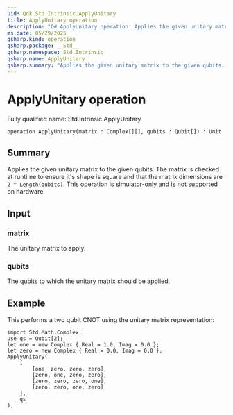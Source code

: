 ```yaml
---
uid: Qdk.Std.Intrinsic.ApplyUnitary
title: ApplyUnitary operation
description: "Q# ApplyUnitary operation: Applies the given unitary matrix to the given qubits. The matrix is checked at runtime to ensure it's shape is square and that the matrix dimensions are `2 ^ Length(qubits)`. This operation is simulator-only and is not supported on hardware."
ms.date: 05/29/2025
qsharp.kind: operation
qsharp.package: __Std__
qsharp.namespace: Std.Intrinsic
qsharp.name: ApplyUnitary
qsharp.summary: "Applies the given unitary matrix to the given qubits. The matrix is checked at runtime to ensure it's shape is square and that the matrix dimensions are `2 ^ Length(qubits)`. This operation is simulator-only and is not supported on hardware."
---
```


# ApplyUnitary operation

Fully qualified name: Std.Intrinsic.ApplyUnitary

```qsharp
operation ApplyUnitary(matrix : Complex[][], qubits : Qubit[]) : Unit
```

## Summary
Applies the given unitary matrix to the given qubits. The matrix is checked at runtime to ensure it's shape is square and that the matrix dimensions are `2 ^ Length(qubits)`.
This operation is simulator-only and is not supported on hardware.

## Input
### matrix
The unitary matrix to apply.
### qubits
The qubits to which the unitary matrix should be applied.

## Example
This performs a two qubit CNOT using the unitary matrix representation:
```qsharp
import Std.Math.Complex;
use qs = Qubit[2];
let one = new Complex { Real = 1.0, Imag = 0.0 };
let zero = new Complex { Real = 0.0, Imag = 0.0 };
ApplyUnitary(
    [
        [one, zero, zero, zero],
        [zero, one, zero, zero],
        [zero, zero, zero, one],
        [zero, zero, one, zero]
    ],
    qs
);
```
